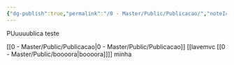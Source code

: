 ```yaml
---
{"dg-publish":true,"permalink":"/0 - Master/Public/Publicacao/","noteIcon":"","created":"2025-10-19T13:29:27.687-03:00","updated":"2025-10-20T01:11:57.225-03:00"}
---
```


PUuuuublica teste

[[0 - Master/Public/Publicacao\|0 - Master/Public/Publicacao]]
[[lavemvc
[[0 - Master/Public/boooora\|boooora]]]]
minha 

